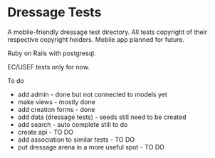 # Dressage Tests

A mobile-friendly dressage test directory. All tests copyright of their respective copyright holders.
Mobile app planned for future.

Ruby on Rails with postgresql.

EC/USEF tests only for now.

To do
- add admin - done but not connected to models yet
- make views - mostly done
- add creation forms - done
- add data (dressage tests) - seeds still need to be created
- add search - auto complete still to do
- create api - TO DO
- add association to similar tests  - TO DO
- put dressage arena in a more useful spot - TO DO
